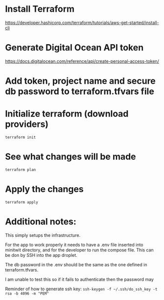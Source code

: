 # Install Terraform
https://developer.hashicorp.com/terraform/tutorials/aws-get-started/install-cli

# Generate Digital Ocean API token
https://docs.digitalocean.com/reference/api/create-personal-access-token/

# Add token, project name and secure db password to terraform.tfvars file

# Initialize terraform (download providers)
``terraform init``

# See what changes will be made
``terraform plan``

# Apply the changes
``terraform apply``

# Additional notes:
This simply setups the infrastructure.

For the app to work properly it needs to have a .env file inserted into minitwit directory, and for the developer to run the compose file. This can be don by SSH into the app droplet.

The db password in the .env should be the same as the one defined in terraform.tfvars.

I am unable to test this so if it fails to authenticate then the password may 

Reminder of how to generate ssh key:
``ssh-keygen -f ~/.ssh/do_ssh_key -t rsa -b 4096 -m "PEM"``